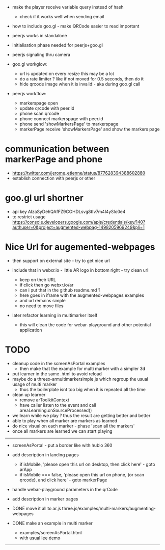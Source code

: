 - make the player receive variable query instead of hash
  - check if it works well when sending email
- how to include goo.gl - make QRCode easier to read important
- peerjs works in standalone


- initialisation phase needed for peerjs+goo.gl
- peerjs signaling thru camera
- goo.gl workglow:
  - url is updated on every resize this may be a lot
  - do a rate limiter ? like if not moved for 0.5 seconds, then do it
  - hide qrcode image when it is invalid - aka during goo.gl call
- peerjs workflow: 
  - markerspage open
  - update qrcode with peer.id
  - phone scan qrcode
  - phone connect markerspage with peer.id
  - phone send 'showMarkersPage' to markerspage
  - markerPage receive 'showMarkersPage' and show the markers page

# communication between markerPage and phone
- https://twitter.com/jerome_etienne/status/877628394388602880
- establish connection with peerjs or other

# goo.gl url shortner
- api key AIzaSyDehQAfFZ9COHDLsvg8tIv7m4I4ySIc0e4
- to restrict usage 
https://console.developers.google.com/apis/credentials/key/140?authuser=0&project=augmented-webpag-1498205969249&pli=1

# Nice Url for augemented-webpages
- then support on external site - try to get nice url
- include that in webxr.io - little AR logo in bottom right - try clean url
  - keep on their URL
  - if click then go webxr.io/ar
  - can i put that in the github readme.md ?
  - here goes in iframe with the augmented-webpages examples
  - and url remains simple
  - no need to move files 

- later refactor learning in multimarker itself
  - this will clean the code for webar-playground and other potential application

# TODO 
- cleanup code in the screenAsPortal examples
  - then make that the example for multi marker with a simpler 3d
- put learner in the same .html to avoid reload
- maybe do a threex-armultimarkersimple.js which regroup the usual usage of multi marker
  - thus the boilerplate isnt too big when it is repeated all the time
- clean up learner
  - remove arToolkitContext
  - have caller listen to the event and call areaLearning.onSourceProcessed()
- we learn while we play ? thus the result are getting better and better
- able to play when all marker are markers as learned
- do nice visual on each marker - phase 'scan all the markers'
- once all markers are learned we can start playing



---------------------------------------------------

- screenAsPortal - put a border like with hublo 360

- add description in landing pages
  - if isMobile, 'please open this url on desktop, then click here' - goto arApp
  - if isMobile === false, 'please open this url on phone, (or scan qrcode), and click here' - goto markerPage
  
- handle webar-playground parameters in the qrCode
- add description in marker pages
- DONE move it all to ar.js three.js/examples/multi-markers/augmenting-webpages
- DONE make an example in multi marker
  - examples/screenAsPortal.html
  - with usual lee demo


---------------------------------------------------
